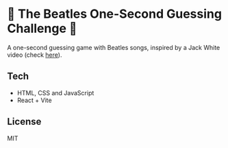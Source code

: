 # 🍏 **The Beatles One-Second Guessing Challenge** 🍏

A one-second guessing game with Beatles songs, inspired by a Jack White video (check [here](https://www.youtube.com/watch?v=x8GeoZ97GLs)).

## Tech

- HTML, CSS and JavaScript
- React + Vite

## License

MIT